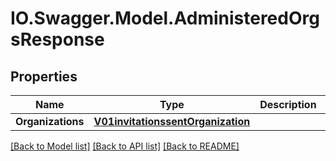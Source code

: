# IO.Swagger.Model.AdministeredOrgsResponse
## Properties

Name | Type | Description | Notes
------------ | ------------- | ------------- | -------------
**Organizations** | [**V01invitationssentOrganization**](V01invitationssentOrganization.md) |  | 

[[Back to Model list]](../README.md#documentation-for-models) [[Back to API list]](../README.md#documentation-for-api-endpoints) [[Back to README]](../README.md)

